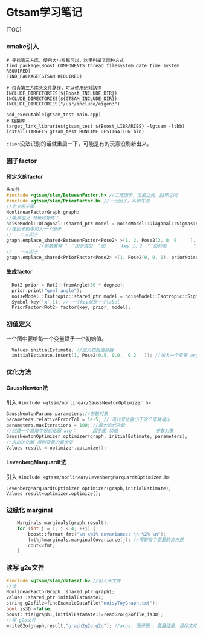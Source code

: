 # Gtsam学习笔记

[TOC]

### cmake引入

```shell
# 寻找第三方库，使用大小写都可以，这里列举了两种方式
find_package(Boost COMPONENTS thread filesystem date_time system REQUIRED)
FIND_PACKAGE(GTSAM REQUIRED)

# 包含第三方库头文件路径，可以使用绝对路径
INCLUDE_DIRECTORIES(${Boost_INCLUDE_DIR})
INCLUDE_DIRECTORIES(${GTSAM_INCLUDE_DIR})
INCLUDE_DIRECTORIES("/usr/include/eigen3")

add_executable(gtsam_test main.cpp)
# 链接库 
target_link_libraries(gtsam_test ${Boost_LIBRARIES} -lgtsam -ltbb)
install(TARGETS gtsam_test RUNTIME DESTINATION bin)
```

`clion`没法识别的话就重启一下，可能是有的玩意没刷新出来。

### 因子factor

#### 预定义的factor

```c++
头文件
#include <gtsam/slam/BetweenFactor.h> //二元因子，位姿之间，回环之间
#include <gtsam/slam/PriorFactor.h> //一元因子，系统先验
//定义因子图
NonlinearFactorGraph graph;
//噪声定义 对角线矩阵：
noiseModel::Diagonal::shared_ptr model = noiseModel::Diagonal::Sigmas(Vector3(0.2, 0.2, 0.1));
//在因子图中加入一个因子
//   二元因子
graph.emplace_shared<BetweenFactor<Pose2> >(1, 2, Pose2(2, 0, 0     ), model);
			//参数解释 ^ ：因子类型  ^边		key 1、2  ^ 边的值			^ 噪声模型
//   一元因子
graph.emplace_shared<PriorFactor<Pose2> >(1, Pose2(0, 0, 0), priorNoise);
```

#### 生成factor

```c++
  Rot2 prior = Rot2::fromAngle(30 * degree);
  prior.print("goal angle"); 
  noiseModel::Isotropic::shared_ptr model = noiseModel::Isotropic::Sigma(1, 1 * degree);
  Symbol key('x',1); // 一个key就是一个label
  PriorFactor<Rot2> factor(key, prior, model);
```

### 初值定义

一个图中要给每一个变量赋予一个初始值。

```c++
  Values initialEstimate; //定义初始值容器
  initialEstimate.insert(1, Pose2(0.5, 0.0,  0.2   )); //加入一个变量 arg1：变量的标签 arg2:这个变量的值
```

### 优化方法

#### GaussNewton法

引入 `#include <gtsam/nonlinear/GaussNewtonOptimizer.h>`

```c++
GaussNewtonParams parameters;//参数对象
parameters.relativeErrorTol = 1e-5; // 迭代变化量小于这个值就退出
parameters.maxIterations = 100; //最大迭代次数
//创建一个高斯牛顿优化器 arg：		因子图 初值				参数对象
GaussNewtonOptimizer optimizer(graph, initialEstimate, parameters);
//求出优化解 得到变量的最优值
Values result = optimizer.optimize();
```

#### LevenbergMarquardt法

引入 `#include <gtsam/nonlinear/LevenbergMarquardtOptimizer.h>`

```
LevenbergMarquardtOptimizer optimizer(graph,initialEstimate);
Values result=optimizer.optimize(); 
```

### 边缘化 marginal

```c++
    Marginals marginals(graph,result);
    for (int j = 1; j < 4; ++j) {
        boost::format fmt("\n x%1% covariance: \n %2% \n");
        fmt%j%marginals.marginalCovariance(j); //得到每个变量的协方差
        cout<<fmt;
    }
```

### 读写 g2o文件

```c++
#include <gtsam/slam/dataset.h> //引入头文件
//读
NonlinearFactorGraph::shared_ptr graph1;
Values::shared_ptr initialEstamate1;
string g2ofile=findExampleDataFile("noisyToyGraph.txt");
bool is3D =false;
boost::tie(graph1,initialEstamate1)=readG2o(g2ofile,is3D);
//写 g2o文件
writeG2o(graph,result,"graph2g2o.g2o"); //args: 因子图 ，变量结果，目标文件名
```

